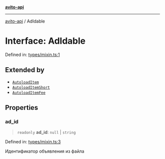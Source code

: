 [**avito-api**](../README.md)

***

[avito-api](../globals.md) / AdIdable

# Interface: AdIdable

Defined in: [types/mixin.ts:1](https://github.com/demark-pro/avito-api/blob/1d3612bd3d7031e3e6036c5c6752c6189cef9c8c/src/types/mixin.ts#L1)

## Extended by

- [`AutoloadItem`](AutoloadItem.md)
- [`AutoloadItemShort`](AutoloadItemShort.md)
- [`AutoloadItemFee`](AutoloadItemFee.md)

## Properties

### ad\_id

> `readonly` **ad\_id**: `null` \| `string`

Defined in: [types/mixin.ts:3](https://github.com/demark-pro/avito-api/blob/1d3612bd3d7031e3e6036c5c6752c6189cef9c8c/src/types/mixin.ts#L3)

Идентификатор объявления из файла
